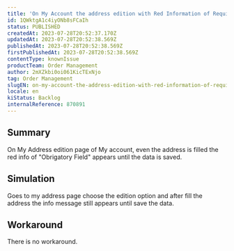```yaml
---
title: 'On My Account the address edition with Red Information of Required Field appears even after filled until save data'
id: 1QWktgA1c4iyONb8sFCaIh
status: PUBLISHED
createdAt: 2023-07-28T20:52:37.170Z
updatedAt: 2023-07-28T20:52:38.569Z
publishedAt: 2023-07-28T20:52:38.569Z
firstPublishedAt: 2023-07-28T20:52:38.569Z
contentType: knownIssue
productTeam: Order Management
author: 2mXZkbi0oi061KicTExNjo
tag: Order Management
slugEN: on-my-account-the-address-edition-with-red-information-of-required-field-appears-even-after-filled-until-save-data
locale: en
kiStatus: Backlog
internalReference: 870891
---
```


## Summary


On My Address edition page of My account, even the address is filled the red info of "Obrigatory Field" appears until the data is saved.


##

## Simulation


Goes to my address page choose the edition option and after fill the address the info message still appears until save the data.


##

## Workaround


There is no workaround.





